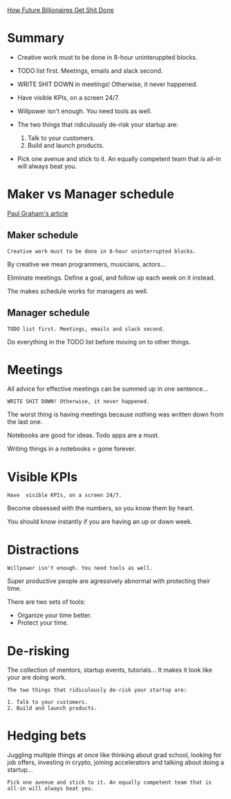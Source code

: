 [How Future Billionaires Get Shit Done](https://youtu.be/ephzgxgOjR0)

# Summary

-   Creative work must to be done in 8-hour uninteruppted blocks.
-   TODO list first. Meetings, emails and slack second.
-   WRITE SHIT DOWN in meetings! Otherwise, it never happened.
-   Have visible KPIs, on a screen 24/7.
-   Willpower isn't enough. You need tools as well.
-   The two things that ridiculously de-risk your startup are:

    1. Talk to your customers.
    2. Build and launch products.

-   Pick one avenue and stick to it. An equally competent team that is all-in will always beat you.

# Maker vs Manager schedule

[Paul Graham's article](http://www.paulgraham.com/makersschedule.html)

## Maker schedule

```
Creative work must to be done in 8-hour uninterrupted blocks.
```

By creative we mean programmers, musicians, actors...

Eliminate meetings. Define a goal, and follow up each week on it instead.

The makes schedule works for managers as well.

## Manager schedule

```
TODO list first. Meetings, emails and slack second.
```

Do everything in the TODO list before moving on to other things.

# Meetings

All advice for effective meetings can be summed up in one sentence...

```
WRITE SHIT DOWN! Otherwise, it never happened.
```

The worst thing is having meetings because nothing was written down from the last one.

Notebooks are good for ideas. Todo apps are a must.

Writing things in a notebooks = gone forever.

# Visible KPIs

```
Have  visible KPIs, on a screen 24/7.
```

Become obsessed with the numbers, so you know them by heart.

You should know instantly if you are having an up or down week.

# Distractions

```
Willpower isn't enough. You need tools as well.
```

Super productive people are agressively abnormal with protecting their time.

There are two sets of tools:

-   Organize your time better.
-   Protect your time.

# De-risking

The collection of mentors, startup events, tutorials... It makes it look like your are doing work.

```
The two things that ridiculously de-risk your startup are:

1. Talk to your customers.
2. Build and launch products.
```

# Hedging bets

Juggling multiple things at once like thinking about grad school, looking for job offers, investing in crypto, joining accelerators and talking about doing a startup...

```
Pick one avenue and stick to it. An equally competent team that is all-in will always beat you.
```
